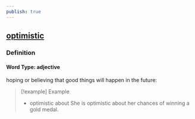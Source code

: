 ```yaml
---
publish: true
---
```


## [optimistic](https://dictionary.cambridge.org/dictionary/english/optimistic)

### Definition
#### Word Type: adjective
hoping or believing that good things will happen in the future:

>[!example] Example
> - optimistic about She is optimistic about her chances of winning a gold medal.
